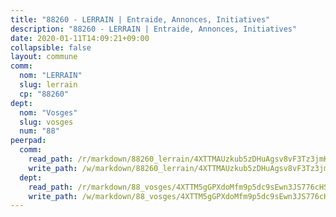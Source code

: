 ```yaml
---
title: "88260 - LERRAIN | Entraide, Annonces, Initiatives"
description: "88260 - LERRAIN | Entraide, Annonces, Initiatives"
date: 2020-01-11T14:09:21+09:00
collapsible: false
layout: commune
comm:
  nom: "LERRAIN"
  slug: lerrain
  cp: "88260"
dept:
  nom: "Vosges"
  slug: vosges
  num: "88"
peerpad:
  comm:
    read_path: /r/markdown/88260_lerrain/4XTTMAUzkub5zDHuAgsv8vF3Tz3jmKK7Uq72pk9nDBY11Ynfi
    write_path: /w/markdown/88260_lerrain/4XTTMAUzkub5zDHuAgsv8vF3Tz3jmKK7Uq72pk9nDBY11Ynfi-K3TgUj5XoGFRKJmScgwdix5bMmRWJw6SLVnvMikvUqTbTWqPKZPRuezq4ADPnYWmvaMT8dWVQwcYNEPn3UbaBtyh4CNSXd3tn6CNdQdeiZTy5p4tGkZr7nkPM9J6AuNpXrAe7BYc
  dept:
    read_path: /r/markdown/88_vosges/4XTTM5gGPXdoMfm9p5dc9sEwn3JS776cHSw64JYpD4AKnKgyh
    write_path: /w/markdown/88_vosges/4XTTM5gGPXdoMfm9p5dc9sEwn3JS776cHSw64JYpD4AKnKgyh-K3TgUjEFywcTUHQwfrd2vcZqhoXLakdoQGFv4iriv1FKkvQkBsudnBxafkQDfPcxTDRHN5T6bYyganuvcakuKenYoB5mPLKqUBjNMwpn75GQVixUmzXGkneDufRSqDthC8iyXi1Z
---
```


